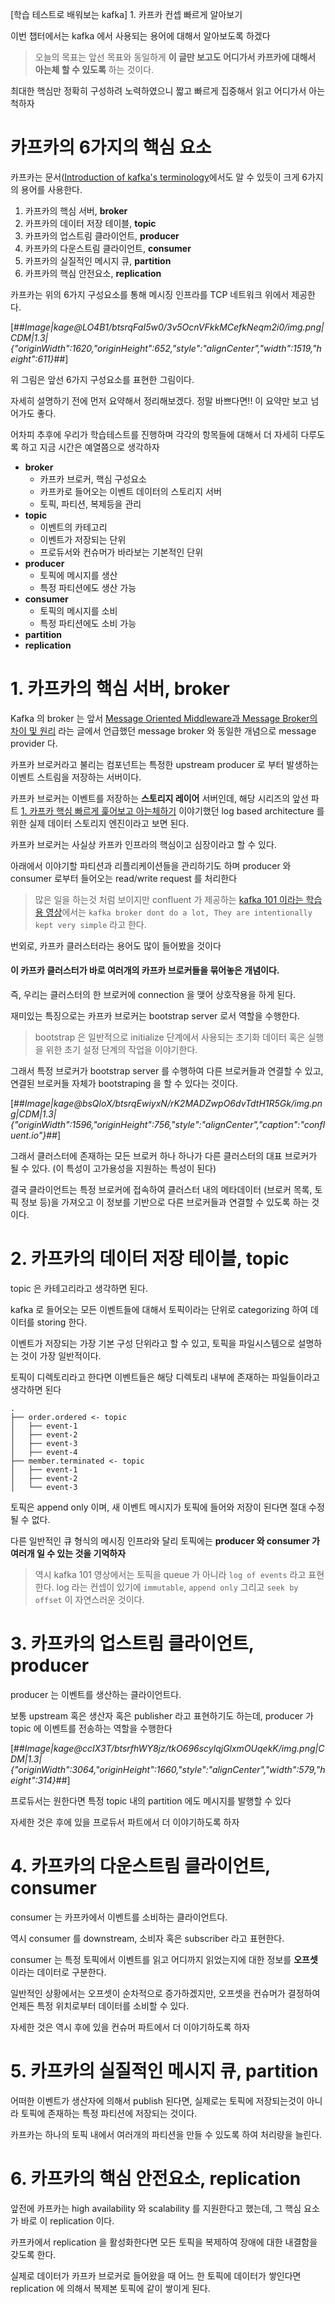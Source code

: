 [학습 테스트로 배워보는 kafka] 1. 카프카 컨셉 빠르게 알아보기

이번 챕터에서는 kafka 에서 사용되는 용어에 대해서 알아보도록 하겠다

> 오늘의 목표는 앞선 목표와 동일하게 **이 글만 보고도 어디가서 카프카에 대해서 아는체 할 수 있도록** 하는 것이다.

최대한 핵심만 정확히 구성하려 노력하였으니 짧고 빠르게 집중해서 읽고 어디가서 아는척하자

# 카프카의 6가지의 핵심 요소

카프카는 문서([Introduction of kafka's terminology](https://docs.confluent.io/kafka/introduction.html#terminology)에서도 알 수 있듯이 크게 6가지의 용어를 사용한다.

1. 카프카의 핵심 서버, **broker**
2. 카프카의 데이터 저장 테이블, **topic**
3. 카프카의 업스트림 클라이언트, **producer**
4. 카프카의 다운스트림 클라이언트, **consumer**
5. 카프카의 실질적인 메시지 큐, **partition**
6. 카프카의 핵심 안전요소, **replication**

카프카는 위의 6가지 구성요소를 통해 메시징 인프라를 TCP 네트워크 위에서 제공한다.

[##_Image|kage@LO4B1/btsrqFaI5w0/3v5OcnVFkkMCefkNeqm2i0/img.png|CDM|1.3|{"originWidth":1620,"originHeight":652,"style":"alignCenter","width":1519,"height":611}_##]

위 그림은 앞선 6가지 구성요소를 표현한 그림이다.

자세히 설명하기 전에 먼저 요약해서 정리해보겠다. 정말 바쁘다면!! 이 요약만 보고 넘어가도 좋다.

어차피 추후에 우리가 학습테스트를 진행하며 각각의 항목들에 대해서 더 자세히 다루도록 하고 지금 시간은 예열쯤으로 생각하자

- **broker**
  - 카프카 브로커, 핵심 구성요소
  - 카프카로 들어오는 이벤트 데이터의 스토리지 서버
  - 토픽, 파티션, 복제등을 관리
- **topic**
  - 이벤트의 카테고리
  - 이벤트가 저장되는 단위
  - 프로듀서와 컨슈머가 바라보는 기본적인 단위
- **producer**
  - 토픽에 메시지를 생산
  - 특정 파티션에도 생산 가능
- **consumer**
  - 토픽의 메시지를 소비
  - 특정 파티션에도 소비 가능
- **partition**
- **replication**

# 1. 카프카의 핵심 서버, broker

Kafka 의 broker 는 앞서 [Message Oriented Middleware과 Message Broker의 차이 및 원리](https://wonit.tistory.com/511) 라는 글에서 언급했던 message broker 와 동일한 개념으로 message provider 다.

카프카 브로커라고 불리는 컴포넌트는 특정한 upstream producer 로 부터 발생하는 이벤트 스트림을 저장하는 서버이다.

카프카 브로커는 이벤트를 저장하는 **스토리지 레이어** 서버인데, 해당 시리즈의 앞선 파트 [1. 카프카 핵심 빠르게 훑어보고 아는체하기](https://wonit.tistory.com/655) 이야기했던 log based architecture 를 위한 실제 데이터 스토리지 엔진이라고 보면 된다.

카프카 브로커는 사실상 카프카 인프라의 핵심이고 심장이라고 할 수 있다.

아래에서 이야기할 파티션과 리플리케이션들을 관리하기도 하며 producer 와 consumer 로부터 들어오는 read/write request 를 처리한다

> 많은 일을 하는것 처럼 보이지만 confluent 가 제공하는 [kafka 101 이라는 학습용 영상](https://developer.confluent.io/courses/apache-kafka/brokers/)에서는 `kafka broker dont do a lot, They are intentionally kept very simple` 라고 한다.

번외로, 카프카 클러스터라는 용어도 많이 들어봤을 것이다

#### 이 카프카 클러스터가 바로 여러개의 카프카 브로커들을 묶어놓은 개념이다.

즉, 우리는 클러스터의 한 브로커에 connection 을 맺어 상호작용을 하게 된다.

재미있는 특징으로는 카프카 브로커는 bootstrap server 로서 역할을 수행한다.

> bootstrap 은 일반적으로 initialize 단계에서 사용되는 초기화 데이터 혹은 실행을 위한 초기 설정 단계의 작업을 이야기한다.

그래서 특정 브로커가 bootstrap server 를 수행하여 다른 브로커들과 연결할 수 있고, 연결된 브로커들 자체가 bootstraping 을 할 수 있다는 것이다.

[##_Image|kage@bsQloX/btsrqEwiyxN/rK2MADZwpO6dvTdtH1R5Gk/img.png|CDM|1.3|{"originWidth":1596,"originHeight":756,"style":"alignCenter","caption":"confluent.io"}_##]

그래서 클러스터에 존재하는 모든 브로커 하나 하나가 다른 클러스터의 대표 브로커가 될 수 있다. (이 특성이 고가용성을 지원하는 특성이 된다)

결국 클라이언트는 특정 브로커에 접속하여 클러스터 내의 메타데이터 (브로커 목록, 토픽 정보 등)을 가져오고 이 정보를 기반으로 다른 브로커들과 연결할 수 있도록 하는 것이다.

# 2. 카프카의 데이터 저장 테이블, topic

topic 은 카테고리라고 생각하면 된다.

kafka 로 들어오는 모든 이벤트들에 대해서 토픽이라는 단위로 categorizing 하여 데이터를 storing 한다.

이벤트가 저장되는 가장 기본 구성 단위라고 할 수 있고, 토픽을 파일시스템으로 설명하는 것이 가장 일반적이다.

토픽이 디렉토리라고 한다면 이벤트들은 해당 디렉토리 내부에 존재하는 파일들이라고 생각하면 된다

```text
.
├── order.ordered <- topic
│   ├── event-1
│   ├── event-2
│   ├── event-3
│   ├── event-4
├── member.terminated <- topic
│   ├── event-1
│   ├── event-2
│   └── event-3
```

토픽은 append only 이며, 새 이벤트 메시지가 토픽에 들어와 저장이 된다면 절대 수정될 수 없다.

다른 일반적인 큐 형식의 메시징 인프라와 달리 토픽에는 **producer 와 consumer 가 여러개 일 수 있는 것을 기억하자**

> 역시 kafka 101 영상에서는 토픽을 queue 가 아니라 `log of events` 라고 표현한다. log 라는 컨셉이 있기에 `immutable`, `append only` 그리고 `seek by offset` 이 자연스러운 것이다.

# 3. 카프카의 업스트림 클라이언트, producer

producer 는 이벤트를 생산하는 클라이언트다.

보통 upstream 혹은 생산자 혹은 publisher 라고 표현하기도 하는데, producer 가 topic 에 이벤트를 전송하는 역할을 수행한다

[##_Image|kage@ccIX3T/btsrfhWY8jz/tkO696scylqjGlxmOUqekK/img.png|CDM|1.3|{"originWidth":3064,"originHeight":1660,"style":"alignCenter","width":579,"height":314}_##]

프로듀서는 원한다면 특정 topic 내의 partition 에도 메시지를 발행할 수 있다

자세한 것은 후에 있을 프로듀서 파트에서 더 이야기하도록 하자

# 4. 카프카의 다운스트림 클라이언트, consumer

consumer 는 카프카에서 이벤트를 소비하는 클라이언트다.

역시 consumer 를 downstream, 소비자 혹은 subscriber 라고 표현한다.

consumer 는 특정 토픽에서 이벤트를 읽고 어디까지 읽었는지에 대한 정보를 **오프셋** 이라는 데이터로 구분한다.

일반적인 상황에서는 오프셋이 순차적으로 증가하겠지만, 오프셋을 컨슈머가 결정하여 언제든 특정 위치로부터 데이터를 소비할 수 있다.

자세한 것은 역시 후에 있을 컨슈머 파트에서 더 이야기하도록 하자

# 5. 카프카의 실질적인 메시지 큐, partition

어떠한 이벤트가 생산자에 의해서 publish 된다면, 실제로는 토픽에 저장되는것이 아니라 토픽에 존재하는 특정 파티션에 저장되는 것이다.

카프카는 하나의 토픽 내에서 여러개의 파티션을 만들 수 있도록 하여 처리량을 늘린다.

# 6. 카프카의 핵심 안전요소, replication

앞전에 카프카는 high availability 와 scalability 를 지원한다고 했는데, 그 핵심 요소가 바로 이 replication 이다.

카프카에서 replication 을 활성화한다면 모든 토픽을 복제하여 장애에 대한 내결함을 갖도록 한다.

실제로 데이터가 카프카 브로커로 들어왔을 때 어느 한 토픽에 데이터가 쌓인다면 replication 에 의해서 복제본 토픽에 같이 쌓이게 된다.
